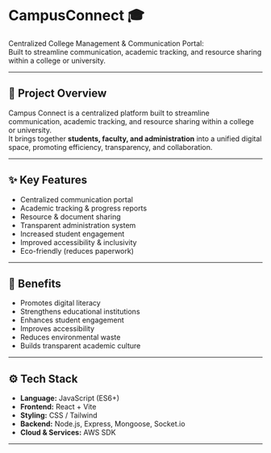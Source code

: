 # CampusConnect 🎓

Centralized College Management & Communication Portal:  
Built to streamline communication, academic tracking, and resource sharing within a college or university.  

---

## 📌 Project Overview  
Campus Connect is a centralized platform built to streamline communication, academic tracking, and resource sharing within a college or university.  
It brings together **students, faculty, and administration** into a unified digital space, promoting efficiency, transparency, and collaboration.  

---

## ✨ Key Features  
- Centralized communication portal  
- Academic tracking & progress reports  
- Resource & document sharing  
- Transparent administration system  
- Increased student engagement  
- Improved accessibility & inclusivity  
- Eco-friendly (reduces paperwork)  

---

## 🌱 Benefits  
- Promotes digital literacy  
- Strengthens educational institutions  
- Enhances student engagement  
- Improves accessibility  
- Reduces environmental waste  
- Builds transparent academic culture  

---

## ⚙️ Tech Stack  
- **Language:** JavaScript (ES6+)  
- **Frontend:** React + Vite  
- **Styling:** CSS / Tailwind  
- **Backend:** Node.js, Express, Mongoose, Socket.io  
- **Cloud & Services:** AWS SDK  

---
